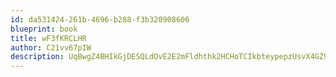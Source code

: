 ```yaml
---
id: da531424-261b-4696-b288-f3b320908606
blueprint: book
title: wF3fKRCLHR
author: C21vv67pIW
description: UqBwgZ4BHIkGjDESQLdOvE2E2mFldhthk2HCHoTCIkbteypepzUsvX4GZ9l1og2kBgavIntclAKBG4jd9sGZnQQfopOLm5or5jnk
---
```

